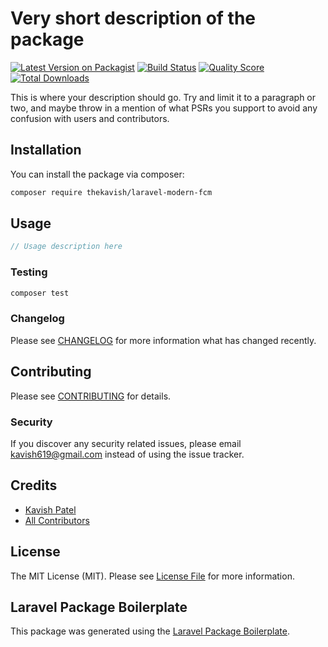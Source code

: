 # Very short description of the package

[![Latest Version on Packagist](https://img.shields.io/packagist/v/thekavish/laravel-modern-fcm.svg?style=flat-square)](https://packagist.org/packages/thekavish/laravel-modern-fcm)
[![Build Status](https://img.shields.io/travis/thekavish/laravel-modern-fcm/master.svg?style=flat-square)](https://travis-ci.org/thekavish/laravel-modern-fcm)
[![Quality Score](https://img.shields.io/scrutinizer/g/thekavish/laravel-modern-fcm.svg?style=flat-square)](https://scrutinizer-ci.com/g/thekavish/laravel-modern-fcm)
[![Total Downloads](https://img.shields.io/packagist/dt/thekavish/laravel-modern-fcm.svg?style=flat-square)](https://packagist.org/packages/thekavish/laravel-modern-fcm)

This is where your description should go. Try and limit it to a paragraph or two, and maybe throw in a mention of what PSRs you support to avoid any confusion with users and contributors.

## Installation

You can install the package via composer:

```bash
composer require thekavish/laravel-modern-fcm
```

## Usage

``` php
// Usage description here
```

### Testing

``` bash
composer test
```

### Changelog

Please see [CHANGELOG](CHANGELOG.md) for more information what has changed recently.

## Contributing

Please see [CONTRIBUTING](CONTRIBUTING.md) for details.

### Security

If you discover any security related issues, please email kavish619@gmail.com instead of using the issue tracker.

## Credits

- [Kavish Patel](https://github.com/thekavish)
- [All Contributors](../../contributors)

## License

The MIT License (MIT). Please see [License File](LICENSE.md) for more information.

## Laravel Package Boilerplate

This package was generated using the [Laravel Package Boilerplate](https://laravelpackageboilerplate.com).